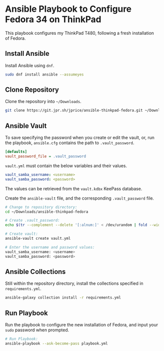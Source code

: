 # Ansible Playbook to Configure Fedora 34 on ThinkPad

This playbook configures my ThinkPad T480, following a fresh installation of Fedora.

## Install Ansible

Install Ansible using `dnf`.

```sh
sudo dnf install ansible --assumeyes
```

## Clone Repository

Clone the repository into `~/Downloads`.

```sh
git clone https://git.jpr.sh/jprice/ansible-thinkpad-fedora.git ~/Downloads/ansible-thinkpad-fedora
```

## Ansible Vault

To save specifying the password when you create or edit the vault, or, run the playbook, `ansible.cfg` contains the path to `.vault_password`.

```ini
[defaults]
vault_password_file = .vault_password
```

`vault.yml` must contain the below variables and their values.

```yml
vault_samba_username: <username>
vault_samba_password: <password>
```

The values can be retrieved from the `vault.kdbx` KeePass database.

Create the `ansible-vault` file, and the corresponding `.vault_password` file.

```sh
# Change to repository directory:
cd ~/Downloads/ansible-thinkpad-fedora

# Create .vault_password:
echo $(tr --complement --delete '[:alnum:]' < /dev/urandom | fold --width=64 | head --lines=1) > .vault_password

# Create vault:
ansible-vault create vault.yml

# Enter the username and password values:
vault_samba_username: <username>
vault_samba_password: <password>
```

## Ansible Collections

Still within the repository directory, install the collections specified in `requirements.yml`.

```sh
ansible-galaxy collection install -r requirements.yml
```

## Run Playbook

Run the playbook to configure the new installation of Fedora, and input your `sudo` password when prompted.

```sh
# Run Playbook:
ansible-playbook --ask-become-pass playbook.yml
```
